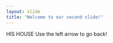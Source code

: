 ```yaml
---
layout: slide
title: "Welcome to our second slide!"
---
```

HIS HOUSE
Use the left arrow to go back!
